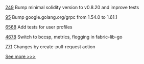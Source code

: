 
[249](https://github.com/hyperledger-labs/yui-ibc-solidity/pull/249) Bump minimal solidity version to v0.8.20 and improve tests

[95](https://github.com/hyperledger/fabric-chaincode-go/pull/95) Bump google.golang.org/grpc from 1.54.0 to 1.61.1

[6568](https://github.com/hyperledger/besu/pull/6568) Add tests for user profiles

[4678](https://github.com/hyperledger/fabric/pull/4678) Switch to bccsp, metrics, flogging in fabric-lib-go

[771](https://github.com/hyperledger/aries-agent-test-harness/pull/771) Changes by create-pull-request action


[See more >>>](https://start-here.hyperledger.org/pull-requests)
